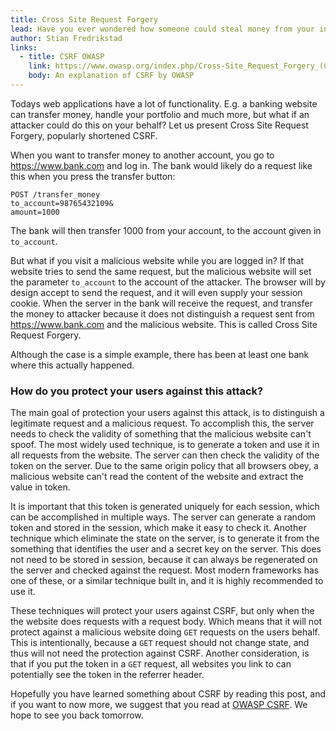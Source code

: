 ```yaml
---
title: Cross Site Request Forgery
lead: Have you ever wondered how someone could steal money from your internet bank, or post as you on Facebook? That is called Cross Site Request Forgery (CSRF), and we will try to explain what it is, and how you protect your website.
author: Stian Fredrikstad
links:
  - title: CSRF OWASP
    link: https://www.owasp.org/index.php/Cross-Site_Request_Forgery_(CSRF)
    body: An explanation of CSRF by OWASP
---
```


Todays web applications have a lot of functionality. E.g. a banking website can transfer money, handle your portfolio and much more, but what if an attacker could do this on your behalf? Let us present Cross Site Request Forgery, popularly shortened CSRF.

When you want to transfer money to another account, you go to https://www.bank.com and log in. The bank would likely do a request like this when you press the transfer button:

```
POST /transfer_money
to_account=98765432109&
amount=1000
```

The bank will then transfer 1000 from your account, to the account given in `to_account`.

But what if you visit a malicious website while you are logged in? If that website tries to send the same request, but the malicious website will set the parameter `to_account` to the account of the attacker. The browser will by design accept to send the request, and it will even supply your session cookie. When the server in the bank will receive the request, and transfer the money to attacker because it does not distinguish a request sent from https://www.bank.com and the malicious website. This is called Cross Site Request Forgery.

Although the case is a simple example, there has been at least one bank where this actually happened.

### How do you protect your users against this attack?

The main goal of protection your users against this attack, is to distinguish a legitimate request and a malicious request. To accomplish this, the server needs to check the validity of something that the malicious website can't spoof. The most widely used technique, is to generate a token and use it in all requests from the website. The server can then check the validity of the token on the server. Due to the same origin policy that all browsers obey, a malicious website can't read the content of the website and extract the value in token.

It is important that this token is generated uniquely for each session, which can be accomplished in multiple ways. The server can generate a random token and stored in the session, which make it easy to check it. Another technique which eliminate the state on the server, is to generate it from the something that identifies the user and a secret key on the server. This does not need to be stored in session, because it can always be regenerated on the server and checked against the request. Most modern frameworks has one of these, or a similar technique built in, and it is highly recommended to use it.

These techniques will protect your users against CSRF, but only when the the website does requests with a request body. Which means that it will not protect against a malicious website doing `GET` requests on the users behalf. This is intentionally, because a `GET` request should not change state, and thus will not need the protection against CSRF. Another consideration, is that if you put the token in a `GET` request, all websites you link to can potentially see the token in the referrer header.


Hopefully you have learned something about CSRF by reading this post, and if you want to now more, we suggest that you read at [OWASP CSRF](https://www.owasp.org/index.php/Cross-Site_Request_Forgery_%28CSRF%29). We hope to see you back tomorrow.
